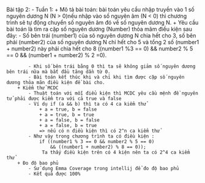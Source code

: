 Bài tập 2:
    - Tuần 1:
        + Mô tả bài toán: bài toán yêu cầu nhập truyền vào 1 số nguyên dương N (N > 0)nếu nhập vào số nguyên âm (N < 0) thì chương trình sẽ tự động chuyển số nguyên âm đó về số nguyên dương N. 
        + Yêu cầu bài toán là tìm ra cặp số nguyên dương (Number) thỏa mãm điều kiện sau đây:
        	- Số bên trái (number1) của sô nguyên dương N chia hết cho 3, số bên phải (number2) của số nguyên dương N chỉ hết cho 5 và tổng 2 số (number1 + number2) này phải chia hết cho 8 ((number1 %3 == 0) && number2 % 5 == 0 && (number1 + number2) % 2 =0).
        	
        	- Khi số bên trái bằng 0 thì ta sẽ không giảm số nguyên dương bên trái nữa mà bắt đầu tăng dần từ 0.
        	- Bài toán kết thúc khi và chỉ khi tìm được cặp số nguyên dương thỏa mãn điều kiện đề bài cho.
        + Kiểm thử MCDC
        	- Thuật toán với mỗi điểu kiện thì MCDC yêu cầu mệnh đề nguyên tử phải được kiểm tra với cả true và false
        	- Ví dụ if (a && b) thì ta có 4 ca kiểm thử
        		+ a = true, b = false
        		+ a = true, b = true
        		+ a = false, b = false
        		+ a = false, b = true
        		=> nếu có n điều kiện thì có 2^n ca kiểm thử
        	- Như vậy trong chương trình ta có điều kiện :
        		if ((number1 % 3 == 0 && number2 % 5 == 0)
                    && ((number1 + number2) % 8 == 0));
                 Ta thấy điều kiện trên có 4 kiện nên ta có 2^4 ca kiểm thử
		+ Đo độ bao phủ
			- Sử dụng Emma Coverage trong intellij để đo độ bao phủ
			- Kết quả được 100%